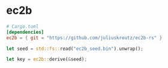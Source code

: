 # ec2b

```toml
# Cargo.toml
[dependencies]
ec2b = { git = "https://github.com/juliuskreutz/ec2b-rs" }
```

```rust
let seed = std::fs::read("ec2b_seed.bin").unwrap();

let key = ec2b::derive(&seed);
```
